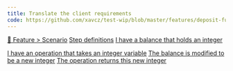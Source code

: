 ```yaml
---
title: Translate the client requirements
code: https://github.com/xavcz/test-wip/blob/master/features/deposit-funds/index.feature
---
```


<a href="https://github.com/xavcz/test-wip/blob/master/features/deposit-funds/index.feature#L1-L3">🥒 Feature > Scenario</a>
<a href="https://github.com/xavcz/test-wip/blob/master/features/deposit-funds/index.feature#L3-L7">Step definitions</a>
<a href="https://github.com/xavcz/test-wip/blob/master/features/deposit-funds/index.feature#L4">I have a balance that holds an integer</a>

<a href="https://github.com/xavcz/test-wip/blob/master/features/deposit-funds/index.feature#L5">I have an operation that takes an integer variable</a>
<a href="https://github.com/xavcz/test-wip/blob/master/features/deposit-funds/index.feature#L7">The balance is modified to be a new integer</a>
<a href="https://github.com/xavcz/test-wip/blob/master/features/deposit-funds/index.feature#L7">The operation returns this new integer</a>
